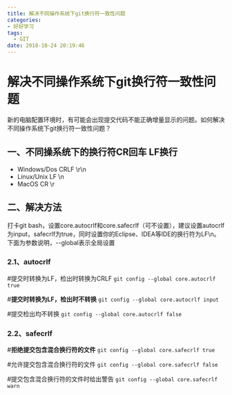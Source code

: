 ```yaml
---
title: 解决不同操作系统下git换行符一致性问题
categories:
- 好好学习
tags:
  - GIT
date: 2018-10-24 20:19:46
---
```

# 解决不同操作系统下git换行符一致性问题

新的电脑配置环境时，有可能会出现提交代码不能正确增量显示的问题。如何解决不同操作系统下git换行符一致性问题？

<!-- more -->

## 一、不同操系统下的换行符CR回车 LF换行

- Windows/Dos CRLF \r\n
- Linux/Unix LF \n
- MacOS CR \r

## 二、解决方法

打卡git bash，设置core.autocrlf和core.safecrlf（可不设置），建议设置autocrlf为input，safecrlf为true，同时设置你的Eclipse、IDEA等IDE的换行符为LF\n。
下面为参数说明，--global表示全局设置

### 2.1、autocrlf

#提交时转换为LF，检出时转换为CRLF
`git config --global core.autocrlf true`

#**提交时转换为LF，检出时不转换**
`git config --global core.autocrlf input`

#提交检出均不转换
`git config --global core.autocrlf false`

### 2.2、safecrlf

#**拒绝提交包含混合换行符的文件**
`git config --global core.safecrlf true`

#允许提交包含混合换行符的文件
`git config --global core.safecrlf false`

#提交包含混合换行符的文件时给出警告
`git config --global core.safecrlf warn`